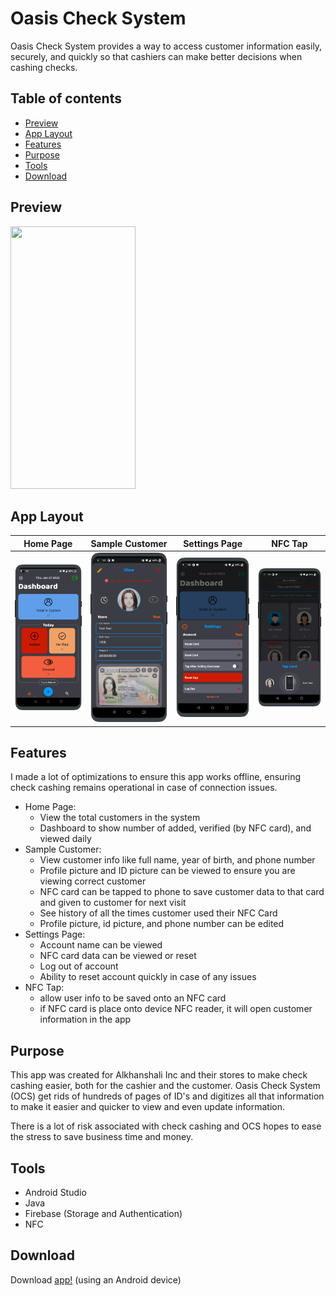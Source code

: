 # Oasis Check System

Oasis Check System provides a way to access customer information easily, securely, and quickly so that cashiers can make better decisions when cashing checks.

## Table of contents
* [Preview](#preview)
* [App Layout](#app-layout)
* [Features](#features)
* [Purpose](#purpose)
* [Tools](#tools)
* [Download](#download)

## Preview

<img src="Screenshots/OCS_Gif.gif" width="200" height="420"/>

## App Layout

Home Page | Sample Customer | Settings Page | NFC Tap
:-------------------------:|:-------------------------:|:-------------------------:|:-------------------------:
<img src="Screenshots/Regular%20Device/Screenshot_20220127-210113_oneplus-oneplus8pro-portrait.png" width="355" /> | <img src="Screenshots/Regular%20Device/Screenshot_20220127-210521_oneplus-oneplus8pro-portrait.png" width="335" /> | <img src="Screenshots/Regular%20Device/Screenshot_20220127-210543_oneplus-oneplus8pro-portrait.png" width="340" /> | <img src="Screenshots/Regular%20Device/Screenshot_20220127-210525_oneplus-oneplus8pro-portrait.png" width="370" />

## Features

I made a lot of optimizations to ensure this app works offline, ensuring check cashing remains operational in case of connection issues.

* Home Page: 
  * View the total customers in the system
  * Dashboard to show number of added, verified (by NFC card), and viewed daily
* Sample Customer: 
  * View customer info like full name, year of birth, and phone number
  * Profile picture and ID picture can be viewed to ensure you are viewing correct customer
  * NFC card can be tapped to phone to save customer data to that card and given to customer for next visit
  * See history of all the times customer used their NFC Card
  * Profile picture, id picture, and phone number can be edited
* Settings Page: 
  * Account name can be viewed
  * NFC card data can be viewed or reset
  * Log out of account 
  * Ability to reset account quickly in case of any issues
* NFC Tap:
  * allow user info to be saved onto an NFC card
  * if NFC card is place onto device NFC reader, it will open customer information in the app

## Purpose
This app was created for Alkhanshali Inc and their stores to make check cashing easier, both for the cashier and the customer. Oasis Check System (OCS) get rids of hundreds of pages of ID's and digitizes all that information to make it easier and quicker to view and even update information. 

There is a lot of risk associated with check cashing and OCS hopes to ease the stress to save business time and money.
	
## Tools
* Android Studio
* Java
* Firebase (Storage and Authentication)
* NFC

## Download

Download [app!](https://play.google.com/store/apps/details?id=com.akapps.check_verification_system) (using an Android device)
